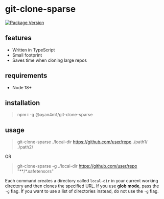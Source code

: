 # git-clone-sparse

[![Package Version](https://badge.fury.io/js/@ayan4m1/git-clone-sparse.svg)](https://www.npmjs.com/package/@ayan4m1/git-clone-sparse)

## features

- Written in TypeScript
- Small footprint
- Saves time when cloning large repos

## requirements

- Node 18+

## installation

> npm i -g @ayan4m1/git-clone-sparse

## usage

> git-clone-sparse ./local-dir https://github.com/user/repo ./path1/ ./path2/

OR

> git-clone-sparse -g ./local-dir https://github.com/user/repo "\*\*/\*.safetensors"

Each command creates a directory called `local-dir` in your current working directory and then clones the specified URL. If you use **glob mode**, pass the `-g` flag. If you want to use a list of directories instead, do not use the `-g` flag.
